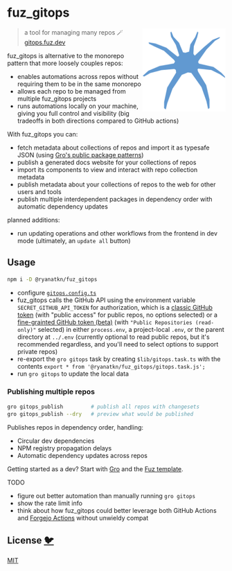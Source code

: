 # fuz_gitops

[<img src="/static/logo.svg" alt="a friendly blue spider facing you" align="right" width="192" height="192">](https://gitops.fuz.dev/)

> a tool for managing many repos 🪄 [gitops.fuz.dev](https://gitops.fuz.dev/)

fuz_gitops is alternative to the monorepo pattern that more loosely couples repos:

- enables automations across repos without requiring them to be in the same monorepo
- allows each repo to be managed from multiple fuz_gitops projects
- runs automations locally on your machine, giving you full control and visibility
  (big tradeoffs in both directions compared to GitHub actions)

With fuz_gitops you can:

- fetch metadata about collections of repos and import it as typesafe JSON (using
  [Gro's public package patterns](https://github.com/ryanatkn/gro/blob/main/src/docs/gro_plugin_sveltekit_app.md#well_known_package_json))
- publish a generated docs website for your collections of repos
- import its components to view and interact with repo collection metadata
- publish metadata about your collections of repos to the web for other users and tools
- publish multiple interdependent packages in dependency order with automatic dependency updates

planned additions:

- run updating operations and other workflows from the frontend in dev mode
  (ultimately, an `update all` button)

## Usage

```bash
npm i -D @ryanatkn/fuz_gitops
```

- configure [`gitops.config.ts`](/gitops.config.ts)
- fuz_gitops calls the GitHub API using the environment variable `SECRET_GITHUB_API_TOKEN` for authorization,
  which is a [classic GitHub token](https://github.com/settings/tokens)
  (with "public access" for public repos, no options selected)
  or a [fine-grainted GitHub token (beta)](https://github.com/settings/tokens?type=beta)
  (with `"Public Repositories (read-only)"` selected)
  in either `process.env`, a project-local `.env`, or the parent directory at `../.env`
  (currently optional to read public repos, but it's recommended regardless,
  and you'll need to select options to support private repos)
- re-export the `gro gitops` task by creating `$lib/gitops.task.ts` with
  the contents `export * from '@ryanatkn/fuz_gitops/gitops.task.js';`
- run `gro gitops` to update the local data

### Publishing multiple repos

```bash
gro gitops_publish         # publish all repos with changesets
gro gitops_publish --dry   # preview what would be published
```

Publishes repos in dependency order, handling:
- Circular dev dependencies
- NPM registry propagation delays
- Automatic dependency updates across repos

Getting started as a dev? Start with [Gro](https://github.com/grogarden/gro)
and the [Fuz template](https://github.com/fuz-dev/fuz_template).

TODO

- figure out better automation than manually running `gro gitops`
- show the rate limit info
- think about how fuz_gitops could better leverage both GitHub Actions and
  [Forgejo Actions](https://forgejo.org/docs/v1.20/user/actions/)
  without unwieldy compat

## License [🐦](https://wikipedia.org/wiki/Free_and_open-source_software)

[MIT](LICENSE)
